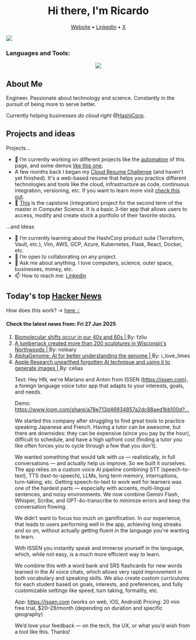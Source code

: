 
<!-- This is an HTML comment in your markdown file -->

<h1 align="center">Hi there, I'm Ricardo</h1>
<p align="center">
  <a href="https://ricardorompar.com" target="_blank">Website</a> •
  <a href="https://www.linkedin.com/in/ricardorompar/" target="_blank">LinkedIn</a> •
  <a href="https://twitter.com/ricardorompar" target="_blank">X</a>
</p>
<img src="https://badges.pufler.dev/visits/{ricardorompar}/{ricardorompar}"/>

<h3 align="left">Languages and Tools:</h3>
<p align="center">
  <a href="https://skillicons.dev" target="_blank">
    <img src="https://skillicons.dev/icons?i=terraform,aws,gcp,azure,git,python,kubernetes,react,js,docker,ubuntu" />
  </a>
</p>

<h2>About Me</h2>
Engineer. Passionate about technology and science. Constantly in the pursuit of being more to serve better.

Currently helping businesses <i>do cloud right</i> @<a href="https://github.com/hashicorp" target="_blank">HashiCorp</a>.

<h2>Projects and ideas</h2>
Projects...
<ul>
  <li>🔭 I’m currently working on different projects like the <a href="https://github.com/ricardorompar/ricardorompar/blob/main/automate.py">automation</a> of this page, and some demos <a href="https://github.com/ricardorompar/boundary-ansible-demo">like this one</a>.
  </li>

  <li >A few months back I began my <a href="https://github.com/ricardorompar/cloudResumeChallenge">Cloud Resume Challenge</a> (and haven't yet finished). It's a web-based resume that helps you practice different technologies and tools like the cloud, infrastructure as code, continuous integration, versioning, etc. If you want to learn more visit <a href="https://cloudresumechallenge.dev/docs/the-challenge/aws/" target="_blank">check this out</a>.
  </li>

  <li>🔭 <a href="https://github.com/ricardorompar/capstoneT2">This</a> is the capstone (integration) project for the second term of the master in Computer Science. It is a basic 3-tier app that allows users to access, modify and create stock a portfolio of their favorite stocks.
  </li>
</ul>
...and Ideas
<ul>
  <li>🌱 I’m currently learning about the HashiCorp product suite (Terraform, Vault, etc.), Vim, AWS, GCP, Azure, Kubernetes, Flask, React, Docker, etc.
  </li>
  <li>👯 I’m open to collaborating on any project.</li>
  <li>💬 Ask me about anything. I love computers, science, outer space, businesses, money, etc.</li>
  <li>📫 How to reach me: <a href="https://www.linkedin.com/in/ricardorompar/" target="_blank">Linkedin</a></li>
</ul>

<h2>Today's top <a href='https://news.ycombinator.com/' target="_blank">Hacker News</a></h2>
How does this work? -> <a href='./AUTOMATIC.md'>here 💡</a>

<h4>Check the latest news from: Fri 27 Jun 2025</h4>
<ol>
<li>
    <a href=https://med.stanford.edu/news/all-news/2024/08/massive-biomolecular-shifts-occur-in-our-40s-and-60s--stanford-m.html target="_blank">
        Biomolecular shifts occur in our 40s and 60s |
    </a>
    By: fzliu
</li>

<li>
    <a href=https://www.smithsonianmag.com/travel/when-a-lumberjacks-imagination-ran-wild-he-created-more-than-200-sculptures-in-wisconsins-northwoods-180986840/ target="_blank">
        A lumberjack created more than 200 sculptures in Wisconsin's Northwoods |
    </a>
    By: noleary
</li>

<li>
    <a href=https://deepmind.google/discover/blog/alphagenome-ai-for-better-understanding-the-genome/ target="_blank">
        AlphaGenome: AI for better understanding the genome |
    </a>
    By: i_love_limes
</li>

<li>
    <a href=https://9to5mac.com/2025/06/23/apple-ai-image-model-research-tarflow-starflow/ target="_blank">
        Apple Research unearthed forgotten AI technique and using it to generate images |
    </a>
    By: celias
</li>

<p>
Text: Hey HN, we&#x27;re Mariano and Anton from ISSEN (<a href="https:&#x2F;&#x2F;issen.com">https:&#x2F;&#x2F;issen.com</a>), a foreign language voice tutor app that adapts to your interests, goals, and needs.<p>Demo: <a href="https:&#x2F;&#x2F;www.loom.com&#x2F;share&#x2F;a78e713d46934857a2dc88aed1bb100d?sid=ec4dc1f3-1a4f-4d75-8e87-efbb3d2b2e90" rel="nofollow">https:&#x2F;&#x2F;www.loom.com&#x2F;share&#x2F;a78e713d46934857a2dc88aed1bb100d?...</a><p>We started this company after struggling to find great tools to practice speaking Japanese and French. Having a tutor can be awesome, but there are downsides: they can be expensive (since you pay by the hour), difficult to schedule, and have a high upfront cost (finding a tutor you like often forces you to cycle through a few that you don’t).<p>We wanted something that would talk with us — realistically, in full conversations — and actually help us improve. So we built it ourselves.
The app relies on a custom voice AI pipeline combining STT (speech-to-text), TTS (text-to-speech), LLMs, long term memory, interruptions, turn-taking, etc. Getting speech-to-text to work well for learners was one of the hardest parts — especially with accents, multi-lingual sentences, and noisy environments. We now combine Gemini Flash, Whisper, Scribe, and GPT-4o-transcribe to minimize errors and keep the conversation flowing.<p>We didn’t want to focus too much on gamification. In our experience, that leads to users performing well in the app, achieving long streaks and so on, without actually getting fluent in the language you&#x27;re wanting to learn.<p>With ISSEN you instantly speak and immerse yourself in the language, which, while not easy, is a much more efficient way to learn.<p>We combine this with a word bank and SRS flashcards for new words learned in the AI voice chats, which allows very rapid improvement in both vocabulary and speaking skills. We also create custom curriculums for each student based on goals, interests, and preferences, and fully customizable settings like speed, turn taking, formality, etc.<p>App: <a href="https:&#x2F;&#x2F;issen.com">https:&#x2F;&#x2F;issen.com</a> (works on web, iOS, Android)
Pricing: 20 min free trial, $20–29&#x2F;month (depending on duration and specific geography)<p>We’d love your feedback — on the tech, the UX, or what you’d wish from a tool like this. Thanks! </br>
</p>
</ol>